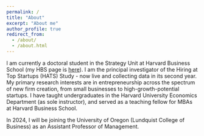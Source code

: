 ```yaml
---
permalink: /
title: "About"
excerpt: "About me"
author_profile: true
redirect_from: 
  - /about/
  - /about.html
---
```


I am currently a doctoral student in the Strategy Unit at Harvard Business School (my HBS page is [here](https://www.hbs.edu/faculty/Pages/profile.aspx?facId=1068346)). I am
the principal investigator of the Hiring at Top Startups (HATS) Study - now live and collecting data in its second year. My primary research interests are in entrepreneurship across the spectrum of new firm creation, from small businesses to high-growth-potential startups. I have taught undergraduates in the Harvard University Economics Department (as sole instructor), and served as a teaching fellow for MBAs at Harvard Business School.

In 2024, I will be joining the University of Oregon (Lundquist College of Business) as an Assistant Professor of Management.



